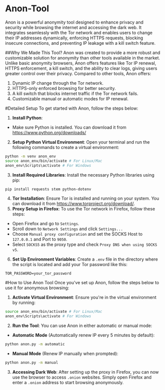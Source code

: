# Anon-Tool
Anon is a powerful anonymity tool designed to enhance privacy and security while browsing the internet and accessing the dark web. It integrates seamlessly with the Tor network and enables users to change their IP addresses dynamically, enforcing HTTPS requests, blocking insecure connections, and preventing IP leakage with a kill switch feature. 

##Why We Made This Tool?
Anon was created to provide a more robust and customizable solution for anonymity than other tools
available in the market. Unlike basic anonymity browsers, Anon offers features like Tor IP renewal,
HTTPS enforcement, a kill switch, and the ability to clear logs, giving users greater control over their
privacy.
Compared to other tools, Anon offers:
1. Dynamic IP change through the Tor network.
2. HTTPS-only enforced browsing for better security.
3. A kill switch that blocks internet traffic if the Tor network fails.
4. Customizable manual or automatic modes for IP renewal.

#Detailed Setup
To get started with Anon, follow the steps below:
1. **Install Python**:
- Make sure Python is installed. You can download it from https://www.python.org/downloads/
2. **Setup Python Virtual Environment**:
Open your terminal and run the following commands to create a virtual environment:
```bash
python -m venv anon_env
source anon_env/bin/activate # For Linux/Mac
anon_env\Scripts\activate # For Windows
```
3. **Install Required Libraries**:
Install the necessary Python libraries using pip:
```bash
pip install requests stem python-dotenv
```
4. **Tor Installation**:
Ensure Tor is installed and running on your system. You can download it from
https://www.torproject.org/download/.
5. **Proxy Setup in Firefox**:
To use the Tor network in Firefox, follow these steps:
- Open Firefox and go to `Settings`.
- Scroll down to `Network Settings` and click `Settings...`
- Choose `Manual proxy configuration` and set the SOCKS Host to `127.0.0.1` and Port to `9050`.
- Select `SOCKS5` as the proxy type and check `Proxy DNS when using SOCKS v5`.
6. **Set Up Environment Variables**:
Create a `.env` file in the directory where the script is located and add your Tor password like this:
```
TOR_PASSWORD=your_tor_password
```

#How to Use Anon Tool
Once you've set up Anon, follow the steps below to use it for anonymous
browsing:
1. **Activate Virtual Environment**:
Ensure you're in the virtual environment by running:
```bash
source anon_env/bin/activate # For Linux/Mac
anon_env\Scripts\activate # For Windows
```
2. **Run the Tool**:
You can use Anon in either automatic or manual mode:
- **Automatic Mode** (Automatically renew IP every 5 minutes by default):
```bash
python anon.py -m automatic
```
- **Manual Mode** (Renew IP manually when prompted):
```bash
python anon.py -m manual
```
3. **Accessing Dark Web**:
After setting up the proxy in Firefox, you can now use the browser to access
`.onion` websites. Simply open Firefox and enter a `.onion` address to start
browsing anonymously.
